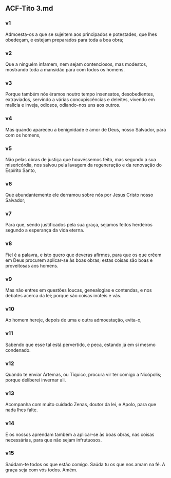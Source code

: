 ## ACF-Tito 3.md
### v1
 Admoesta-os a que se sujeitem aos principados e potestades, que lhes obedeçam, e estejam preparados para toda a boa obra;
### v2
 Que a ninguém infamem, nem sejam contenciosos, mas modestos, mostrando toda a mansidão para com todos os homens.
### v3
 Porque também nós éramos noutro tempo insensatos, desobedientes, extraviados, servindo a várias concupiscências e deleites, vivendo em malícia e inveja, odiosos, odiando-nos uns aos outros.
### v4
 Mas quando apareceu a benignidade e amor de Deus, nosso Salvador, para com os homens,
### v5
 Não pelas obras de justiça que houvéssemos feito, mas segundo a sua misericórdia, nos salvou pela lavagem da regeneração e da renovação do Espírito Santo,
### v6
 Que abundantemente ele derramou sobre nós por Jesus Cristo nosso Salvador;
### v7
 Para que, sendo justificados pela sua graça, sejamos feitos herdeiros segundo a esperança da vida eterna.
### v8
 Fiel é a palavra, e isto quero que deveras afirmes, para que os que crêem em Deus procurem aplicar-se às boas obras; estas coisas são boas e proveitosas aos homens.
### v9
 Mas não entres em questões loucas, genealogias e contendas, e nos debates acerca da lei; porque são coisas inúteis e vãs.
### v10
 Ao homem hereje, depois de uma e outra admoestação, evita-o,
### v11
 Sabendo que esse tal está pervertido, e peca, estando já em si mesmo condenado.
### v12
 Quando te enviar Ártemas, ou Tíquico, procura vir ter comigo a Nicópolis; porque deliberei invernar ali.
### v13
 Acompanha com muito cuidado Zenas, doutor da lei, e Apolo, para que nada lhes falte.
### v14
 E os nossos aprendam também a aplicar-se às boas obras, nas coisas necessárias, para que não sejam infrutuosos.
### v15
 Saúdam-te todos os que estão comigo. Saúda tu os que nos amam na fé. A graça seja com vós todos. Amém.

